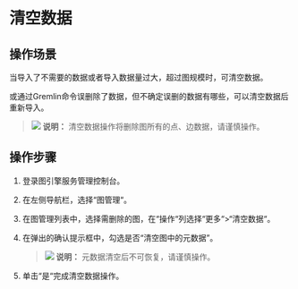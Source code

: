 # 清空数据<a name="ges_01_0055"></a>

## 操作场景<a name="section92613514355"></a>

当导入了不需要的数据或者导入数据量过大，超过图规模时，可清空数据。

或通过Gremlin命令误删除了数据，但不确定误删的数据有哪些，可以清空数据后重新导入。

>![](public_sys-resources/icon-note.gif) **说明：** 
>清空数据操作将删除图所有的点、边数据，请谨慎操作。

## 操作步骤<a name="section488434464015"></a>

1.  登录图引擎服务管理控制台。
2.  在左侧导航栏，选择“图管理“。
3.  在图管理列表中，选择需删除的图，在“操作“列选择“更多“\>“清空数据“。
4.  在弹出的确认提示框中，勾选是否“清空图中的元数据”。

    >![](public_sys-resources/icon-note.gif) **说明：** 
    >元数据清空后不可恢复，请谨慎操作。

5.  单击“是“完成清空数据操作。

